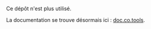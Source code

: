 Ce dépôt n'est plus utilisé.

La documentation se trouve désormais ici : [doc.co.tools](https://doc.co.tools/).
